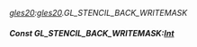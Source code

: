 _[gles20](../../modules/gles20/gles20-module.md):[gles20](../../modules/gles20/gles20-module.md).GL\_STENCIL\_BACK\_WRITEMASK_
##### Const GL\_STENCIL\_BACK\_WRITEMASK:[Int](../../modules/wonkey/wonkey-types-int.md)
